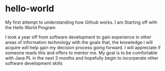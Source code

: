 # hello-world
My first attempt to understanding how Github works. I am Starting off with the Hello World Program

I took a year off from software development to gain experience in other areas of information technology with the goals that, the knowledge i will acquire will help gain my decision process going forward.
I will appreciate if someone reads this and offers to mentor me. My goal is to be comfortable with Java PL in the next 3 months and hopefully begin to incorperate other software development skills
